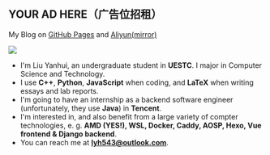 ## **YOUR AD HERE**（广告位招租）

My Blog on [GitHub Pages](https://lyh543.github.io/) and [Aliyun(mirror)](https://blog.lyh543.cn/)

<div>
<div>
<img  src="https://github-readme-stats.vercel.app/api?username=lyh543&show_icons=true&locale=en"/>
<!-- <img  src="https://github-readme-stats.vercel.app/api/top-langs?username=lyh543&show_icons=true&locale=en&layout=compact"/> -->
</div>
</div>

* I'm Liu Yanhui, an undergraduate student in **UESTC**. I major in Computer Science and Technology.
* I use **C++**, **Python**, **JavaScript** when coding, and **LaTeX** when writing essays and lab reports.
* I'm going to have an internship as a backend software engineer (unfortunately, they use **Java**) in **Tencent**.
* I'm interested in, and also benefit from a large variety of compter technologies, e. g. **AMD (YES!), WSL, Docker, Caddy, AOSP, Hexo, Vue frontend & Django backend**.
* You can reach me at **lyh543@outlook.com**.
